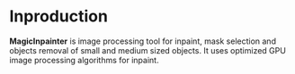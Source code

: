 # Inproduction

<b>MagicInpainter</b> is image processing tool for inpaint, mask selection and objects removal of small and medium sized objects. It uses optimized GPU image processing algorithms for inpaint.

